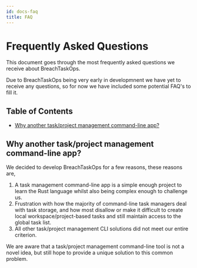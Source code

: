 ```yaml
---
id: docs-faq
title: FAQ
---
```


# Frequently Asked Questions <!-- omit from toc -->

This document goes through the most frequently asked questions we receive about BreachTaskOps.

Due to BreachTaskOps being very early in developmnent we have yet to receive any questions, so for now we have included
some potential FAQ's to fill it.

## Table of Contents <!-- omit from toc -->

- [Why another task/project management command-line app?](#why-another-taskproject-management-command-line-app)

## Why another task/project management command-line app?

We decided to develop BreachTaskOps for a few reasons, these reasons are,

1. A task management command-line app is a simple enough project to learn the Rust language whilst also being complex
enough to challenge us.
2. Frustration with how the majority of command-line task managers deal with task storage, and how most disallow or make
it difficult to create local workspace/project-based tasks and still maintain access to the global task list.
3. All other task/project management CLI solutions did not meet our entire criterion.

We are aware that a task/project management command-line tool is not a novel idea, but still hope to provide a unique
solution to this common problem.
